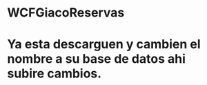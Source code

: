 # WCFGiacoReservas

# Ya esta descarguen y cambien el nombre a su base de datos ahi subire cambios.
